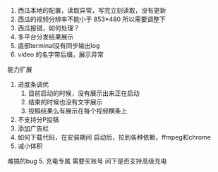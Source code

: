 1. 西瓜本地的配置，读取异常，写完立刻读取，没有更新
2. 西瓜的视频分辨率不能小于 853*480 所以需要调整下
3. 西瓜报错，如何处理？
4. 多平台分发结果展示
5. 底部terminal没有同步输出log
6. video 的名字带后缀，展示异常

能力扩展
1. 进度条调优
   1. 目前启动的时候，没有展示出来正在启动
   2. 结束的时候也没有文字展示
   3. 投稿结果么有展示在每个视频横条上
2. 不支持分P投稿
3. 添加广告栏
4. 如何下载代码，在安装期间
  启动后，拉到各种依赖，ffmpeg和chrome
1. 减小体积

难搞的bug
5. 充电专属
  需要买账号
  问下是否支持高级充电
